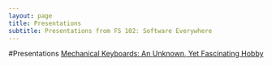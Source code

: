```yaml
---
layout: page
title: Presentations
subtitle: Presentations from FS 102: Software Everywhere
---
```


#Presentations
[Mechanical Keyboards: An Unknown, Yet Fascinating Hobby](https://cdn.rawgit.com/burrowss/mech-kb-presentation/a2f50636/mech_kb_presentation.htm)
